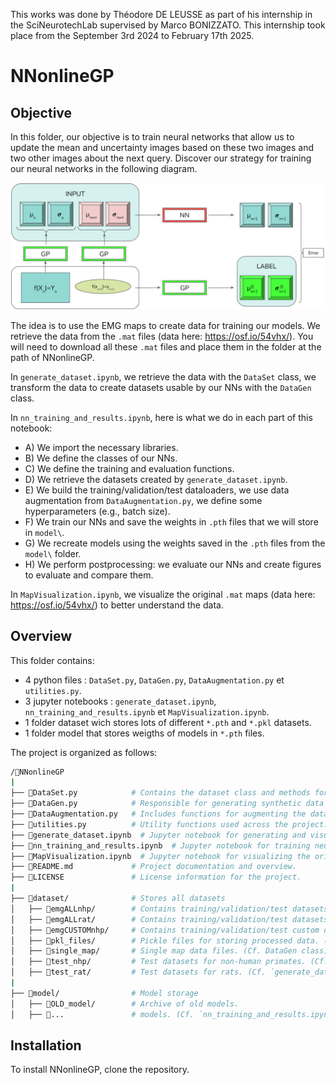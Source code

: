 This works was done by Théodore DE LEUSSE as part of his internship in the SciNeurotechLab supervised by Marco BONIZZATO.
This internship took place from the September 3rd 2024 to February 17th 2025.

# NNonlineGP


## Objective

In this folder, our objective is to train neural networks that allow us to update the mean and uncertainty images based on these two images and two other images about the next query. Discover our strategy for training our neural networks in the following diagram.

![alt text](image/schema_training.png)

The idea is to use the EMG maps to create data for training our models. We retrieve the data from the `.mat` files (data here: https://osf.io/54vhx/). You will need to download all these `.mat` files and place them in the folder at the path of NNonlineGP.

In `generate_dataset.ipynb`, we retrieve the data with the `DataSet` class, we transform the data to create datasets usable by our NNs with the `DataGen` class.

In `nn_training_and_results.ipynb`, here is what we do in each part of this notebook:
- A) We import the necessary libraries.
- B) We define the classes of our NNs.
- C) We define the training and evaluation functions.
- D) We retrieve the datasets created by `generate_dataset.ipynb`.
- E) We build the training/validation/test dataloaders, we use data augmentation from `DataAugmentation.py`, we define some hyperparameters (e.g., batch size).
- F) We train our NNs and save the weights in `.pth` files that we will store in `model\`.
- G) We recreate models using the weights saved in the `.pth` files from the `model\` folder.
- H) We perform postprocessing: we evaluate our NNs and create figures to evaluate and compare them.

In `MapVisualization.ipynb`, we visualize the original `.mat` maps (data here: https://osf.io/54vhx/) to better understand the data.


## Overview

This folder contains:
- 4 python files : `DataSet.py`, `DataGen.py`, `DataAugmentation.py` et `utilities.py`.
- 3 jupyter notebooks : `generate_dataset.ipynb`, `nn_training_and_results.ipynb` et `MapVisualization.ipynb`.
- 1 folder dataset wich stores lots of different `*.pth` and `*.pkl` datasets.
- 1 folder model that stores weigths of models in `*.pth` files.

The project is organized as follows:

``` bash
/📂NNonlineGP
|
├── 📄DataSet.py            # Contains the dataset class and methods for handling data from the `.mat` files ( data here : https://osf.io/54vhx/ )
├── 📄DataGen.py            # Responsible for generating synthetic data for training and testing our NN models.
├── 📄DataAugmentation.py   # Includes functions for augmenting the dataset to improve model robustness.
├── 📄utilities.py          # Utility functions used across the project.
├── 📄generate_dataset.ipynb  # Jupyter notebook for generating and visualizing datasets.
├── 📄nn_training_and_results.ipynb  # Jupyter notebook for training neural networks and displaying results.
├── 📄MapVisualization.ipynb  # Jupyter notebook for visualizing the original `.mat` datasets.
├── 📄README.md             # Project documentation and overview.
├── 📄LICENSE               # License information for the project.
|
├── 📂dataset/              # Stores all datasets
│   ├── 📂emgALLnhp/        # Contains training/validation/test datasets for all EMGs of one non human primate. (Cf. `generate_dataset.ipynb`)
│   ├── 📂emgALLrat/        # Contains training/validation/test datasets for all EMGs of one rat. (Cf. `generate_dataset.ipynb`)
│   ├── 📂emgCUSTOMnhp/     # Contains training/validation/test custom datasets for non-human primates. (Cf. `generate_dataset.ipynb`)
│   ├── 📂pkl_files/        # Pickle files for storing processed data. (Cf. DataGen class)
│   ├── 📂single_map/       # Single map data files. (Cf. DataGen class)
│   ├── 📂test_nhp/         # Test datasets for non-human primates. (Cf. `generate_dataset.ipynb`)
│   ├── 📂test_rat/         # Test datasets for rats. (Cf. `generate_dataset.ipynb`)
|
├── 📂model/                # Model storage
│   ├── 📂OLD_model/        # Archive of old models.
│   ├── 📄...               # models. (Cf. `nn_training_and_results.ipynb`)
```


## Installation

To install NNonlineGP, clone the repository.


